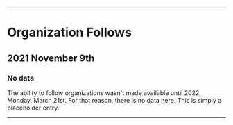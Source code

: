
***

# Organization Follows

## 2021 November 9th

### No data

The ability to follow organizations wasn't made available until 2022, Monday, March 21st. For that reason, there is no data here. This is simply a placeholder entry.

***
